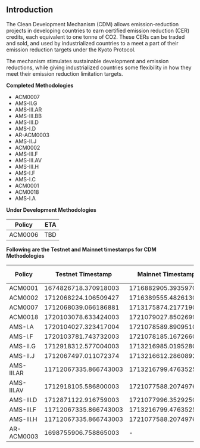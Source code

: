 ## Introduction

The Clean Development Mechanism (CDM) allows emission-reduction projects in developing countries to earn certified emission reduction (CER) credits, each equivalent to one tonne of CO2. These CERs can be traded and sold, and used by industrialized countries to a meet a part of their emission reduction targets under the Kyoto Protocol.

The mechanism stimulates sustainable development and emission reductions, while giving industrialized countries some flexibility in how they meet their emission reduction limitation targets.

**Completed Methodologies**

- ACM0007
- AMS-II.G
- AMS-III.AR
- AMS-III.BB
- AMS-III.D
- AMS-I.D
- AR-ACM0003
- AMS-II.J
- ACM0002
- AMS-III.F
- AMS-III.AV
- AMS-III.H
- AMS-I.F
- AMS-I.C
- ACM0001
- ACM0018
- AMS-I.A

**Under Development Methodologies**

| Policy | ETA |
|---|---:|
| ACM0006 | TBD |


**Following are the Testnet and Mainnet timestamps for CDM Methodologies**

| Policy | Testnet Timestamp | Mainnet Timestamp | Schema/Policy File Link |
|---|---|---|---:|
| ACM0001 | 1674826718.370918003 |1716882905.393597003 |[Link](https://github.com/hashgraph/guardian/blob/main/Methodology%20Library/CDM/CDM%20ACM0001/ACM0001.policy) |
| ACM0002 | 1712068224.106509427 |1716389555.482613003 |[Link](https://github.com/hashgraph/guardian/blob/main/Methodology%20Library/CDM/CDM%20ACM0002/ACM0002.policy) |
| ACM0007 | 1712068039.066186881 |1713175874.217719084 |[Link](https://github.com/hashgraph/guardian/blob/main/Methodology%20Library/CDM/CDM%20ACM0007/ACM0007.policy) |
| ACM0018 | 1720103078.633424003 |1721079027.850269922 |[Link](https://github.com/hashgraph/guardian/blob/main/Methodology%20Library/CDM/CDM%20ACM0018/ACM0018.policy) |
| AMS-I.A | 1720104027.323417004 |1721078589.890951003 |[Link](https://github.com/hashgraph/guardian/blob/main/Methodology%20Library/CDM/CDM%20AMS-I.A/CDM%20AMS-I.A.policy) |
| AMS-I.F | 1720103781.743732003 |1721078185.167266003 |[Link](https://github.com/hashgraph/guardian/blob/main/Methodology%20Library/CDM/CDM%20AMS-I.F/CDM%20AMS-I.F%20Policy.policy) |
| AMS-II.G | 1712918312.577004003 |1713216985.019528003 |[Link](https://github.com/hashgraph/guardian/blob/main/Methodology%20Library/CDM/CDM%20AMS-II.G/CDM%20AMS-II.G%20Policy.policy) |
| AMS-II.J | 1712067497.011072374 |1713216612.286089221 |[Link](https://github.com/hashgraph/guardian/blob/main/Methodology%20Library/CDM/CDM%20AMS-II.J/CDM%20AMS-II.J%20Policy.policy) |
| AMS-III.AR | 11712067335.866743003 |1713216799.476352529|[Link](https://github.com/hashgraph/guardian/blob/main/Methodology%20Library/CDM/CDM%20AMS-III.AR/CDM%20AMS-III.AR%20Policy.policy) |
| AMS-III.AV | 1712918105.586800003 |1721077588.207497628|[Link](https://github.com/hashgraph/guardian/blob/main/Methodology%20Library/CDM/CDM%20AMS-III.AV/CDM%20AMS-III.AV%20Policy.policy) |
| AMS-III.D | 1712871122.916759003 |1721077996.352925003 |[Link](https://github.com/hashgraph/guardian/blob/main/Methodology%20Library/CDM/CDM%20AMS-III.D/CDM%20AMS-III.D%20Policy.policy) |
| AMS-III.F | 11712067335.866743003 |1713216799.476352529 |[Link](https://github.com/hashgraph/guardian/blob/main/Methodology%20Library/CDM/CDM%20AMS-III.AR/CDM%20AMS-III.AR%20Policy.policy) |
| AMS-III.H | 11712067335.866743003 |1721077588.207497628 |[Link](https://github.com/hashgraph/guardian/blob/main/Methodology%20Library/CDM/CDM%20AMS-III.H/AMS-III.H.policy) |
| AR-ACM0003 | 1698755906.758865003 |- |[Link](https://github.com/hashgraph/guardian/blob/main/Methodology%20Library/CDM/CDM%20AR-ACM0003/CDM%20AR-ACM0003.policy) |
